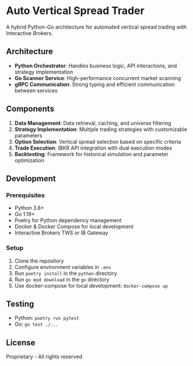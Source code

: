 # Auto Vertical Spread Trader

A hybrid Python-Go architecture for automated vertical spread trading with Interactive Brokers.

## Architecture

- **Python Orchestrator**: Handles business logic, API interactions, and strategy implementation
- **Go Scanner Service**: High-performance concurrent market scanning
- **gRPC Communication**: Strong typing and efficient communication between services

## Components

1. **Data Management**: Data retrieval, caching, and universe filtering
2. **Strategy Implementation**: Multiple trading strategies with customizable parameters
3. **Option Selection**: Vertical spread selection based on specific criteria
4. **Trade Execution**: IBKR API integration with dual execution modes
5. **Backtesting**: Framework for historical simulation and parameter optimization

## Development

### Prerequisites

- Python 3.8+
- Go 1.19+
- Poetry for Python dependency management
- Docker & Docker Compose for local development
- Interactive Brokers TWS or IB Gateway

### Setup

1. Clone the repository
2. Configure environment variables in `.env`
3. Run `poetry install` in the `python` directory
4. Run `go mod download` in the `go` directory
5. Use docker-compose for local development: `docker-compose up`

## Testing

- Python: `poetry run pytest`
- Go: `go test ./...`

## License

Proprietary - All rights reserved 